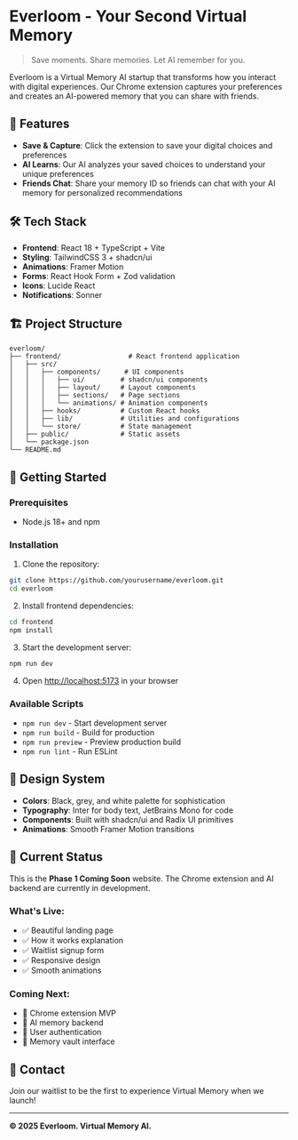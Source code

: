 # Everloom - Your Second Virtual Memory

> Save moments. Share memories. Let AI remember for you.

Everloom is a Virtual Memory AI startup that transforms how you interact with digital experiences. Our Chrome extension captures your preferences and creates an AI-powered memory that you can share with friends.

## 🚀 Features

- **Save & Capture**: Click the extension to save your digital choices and preferences
- **AI Learns**: Our AI analyzes your saved choices to understand your unique preferences
- **Friends Chat**: Share your memory ID so friends can chat with your AI memory for personalized recommendations

## 🛠️ Tech Stack

- **Frontend**: React 18 + TypeScript + Vite
- **Styling**: TailwindCSS 3 + shadcn/ui
- **Animations**: Framer Motion
- **Forms**: React Hook Form + Zod validation
- **Icons**: Lucide React
- **Notifications**: Sonner

## 🏗️ Project Structure

```
everloom/
├── frontend/                 # React frontend application
│   ├── src/
│   │   ├── components/      # UI components
│   │   │   ├── ui/         # shadcn/ui components
│   │   │   ├── layout/     # Layout components
│   │   │   ├── sections/   # Page sections
│   │   │   └── animations/ # Animation components
│   │   ├── hooks/          # Custom React hooks
│   │   ├── lib/            # Utilities and configurations
│   │   └── store/          # State management
│   ├── public/             # Static assets
│   └── package.json
└── README.md
```

## 🚀 Getting Started

### Prerequisites

- Node.js 18+ and npm

### Installation

1. Clone the repository:
```bash
git clone https://github.com/yourusername/everloom.git
cd everloom
```

2. Install frontend dependencies:
```bash
cd frontend
npm install
```

3. Start the development server:
```bash
npm run dev
```

4. Open [http://localhost:5173](http://localhost:5173) in your browser

### Available Scripts

- `npm run dev` - Start development server
- `npm run build` - Build for production
- `npm run preview` - Preview production build
- `npm run lint` - Run ESLint

## 🎨 Design System

- **Colors**: Black, grey, and white palette for sophistication
- **Typography**: Inter for body text, JetBrains Mono for code
- **Components**: Built with shadcn/ui and Radix UI primitives
- **Animations**: Smooth Framer Motion transitions

## 🚧 Current Status

This is the **Phase 1 Coming Soon** website. The Chrome extension and AI backend are currently in development.

### What's Live:
- ✅ Beautiful landing page
- ✅ How it works explanation
- ✅ Waitlist signup form
- ✅ Responsive design
- ✅ Smooth animations

### Coming Next:
- 🔄 Chrome extension MVP
- 🔄 AI memory backend
- 🔄 User authentication
- 🔄 Memory vault interface

## 📧 Contact

Join our waitlist to be the first to experience Virtual Memory when we launch!

---

**© 2025 Everloom. Virtual Memory AI.** 
